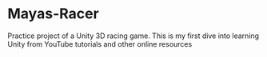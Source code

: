 # Mayas-Racer
Practice project of a Unity 3D racing game. This is my first dive into learning Unity from YouTube tutorials and other online resources
